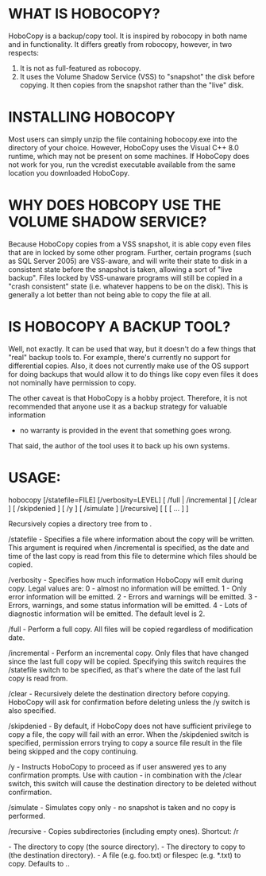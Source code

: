 # WHAT IS HOBOCOPY? 

HoboCopy is a backup/copy tool. It is inspired by robocopy in both name and in
functionality. It differs greatly from robocopy, however, in two respects: 

1. It is not as full-featured as robocopy. 
2. It uses the Volume Shadow Service (VSS) to "snapshot" the disk
before copying. It then copies from the snapshot rather than the "live" disk.
   
# INSTALLING HOBOCOPY

Most users can simply unzip the file containing hobocopy.exe into the directory 
of your choice. However, HoboCopy uses the Visual C++ 8.0 runtime, which may
not be present on some machines. If HoboCopy does not work for you, run the 
vcredist executable available from the same location you downloaded HoboCopy. 
   
# WHY DOES HOBCOPY USE THE VOLUME SHADOW SERVICE?    
   
Because HoboCopy copies from a VSS snapshot, it is able copy even files that 
are in locked by some other program. Further, certain programs (such as SQL 
Server 2005) are VSS-aware, and will write their state to disk in a consistent
state before the snapshot is taken, allowing a sort of "live backup". Files 
locked by VSS-unaware programs will still be copied in a "crash consistent"
state (i.e. whatever happens to be on the disk). This is generally a lot 
better than not being able to copy the file at all. 

# IS HOBOCOPY A BACKUP TOOL? 

Well, not exactly. It can be used that way, but it doesn't do a few things
that "real" backup tools to. For example, there's currently no support for
differential copies. Also, it does not currently make use of the OS support
for doing backups that would allow it to do things like copy even files
it does not nominally have permission to copy. 

The other caveat is that HoboCopy is a hobby project. Therefore, it is not 
recommended that anyone use it as a backup strategy for valuable information 
- no warranty is provided in the event that something goes wrong. 

That said, the author of the tool uses it to back up his own systems. 

# USAGE: 

 hobocopy [/statefile=FILE] [/verbosity=LEVEL] [ /full | /incremental ]
          [ /clear ] [ /skipdenied ] [ /y ] [ /simulate ] [/recursive]
          <src> <dest> [<file> [<file> [ ... ] ]

 Recursively copies a directory tree from <src> to <dest>.

 /statefile   - Specifies a file where information about the copy will
                be written. This argument is required when /incremental
                is specified, as the date and time of the last copy is
                read from this file to determine which files should be
                copied.

 /verbosity   - Specifies how much information HoboCopy will emit
                during copy. Legal values are: 0 - almost no
                information will be emitted. 1 - Only error information
                will be emitted. 2 - Errors and warnings will be
                emitted. 3 - Errors, warnings, and some status
                information will be emitted. 4 - Lots of diagnostic
                information will be emitted. The default level is 2.

 /full        - Perform a full copy. All files will be copied
               regardless of modification date.

 /incremental - Perform an incremental copy. Only files that have
                changed since the last full copy will be copied.
                Specifying this switch requires the /statefile switch
                to be specified, as that's where the date of the last
                full copy is read from.

 /clear       - Recursively delete the destination directory before
               copying. HoboCopy will ask for confirmation before
               deleting unless the /y switch is also specified.

 /skipdenied  - By default, if HoboCopy does not have sufficient
                privilege to copy a file, the copy will fail with an
                error. When the /skipdenied switch is specified,
                permission errors trying to copy a source file result
                in the file being skipped and the copy continuing.

 /y           - Instructs HoboCopy to proceed as if user answered yes
                to any confirmation prompts. Use with caution - in
                combination with the /clear switch, this switch will
                cause the destination directory to be deleted without
                confirmation.

 /simulate    - Simulates copy only - no snapshot is taken and no copy
                is performed.

 /recursive   - Copies subdirectories (including empty ones). Shortcut: /r

 <src>        - The directory to copy (the source directory).
 <dest>       - The directory to copy to (the destination directory).
 <file>       - A file (e.g. foo.txt) or filespec (e.g. *.txt) to copy.
                Defaults to *.*.
